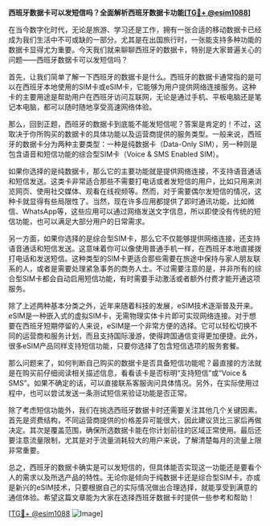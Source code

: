 **西班牙数据卡可以发短信吗？全面解析西班牙数据卡功能[[TG💪+ @esim1088](https://t.me/s/esim1088)]**

在当今数字化时代，无论是旅游、学习还是工作，拥有一张合适的移动数据卡已经成为我们生活中不可或缺的一部分。尤其是在出国旅行时，一张能支持多种功能的数据卡显得尤为重要。今天我们就来聊聊西班牙的数据卡，特别是大家普遍关心的问题——西班牙数据卡可以发短信吗？

首先，让我们简单了解一下西班牙的数据卡是什么。西班牙的数据卡通常指的是可以在西班牙本地使用的SIM卡或eSIM卡，它能够为用户提供网络连接服务。这种卡的主要用途是帮助用户在西班牙访问互联网，无论是通过手机、平板电脑还是笔记本电脑，都可以随时随地享受高速网络体验。

那么，回到正题，西班牙的数据卡到底能不能发短信呢？答案是肯定的！不过，这取决于你所购买的数据卡的具体功能以及运营商提供的服务类型。一般来说，西班牙的数据卡分为两种主要类型：一种是纯数据卡（Data-Only SIM），另一种则是包含语音和短信功能的综合型SIM卡（Voice & SMS Enabled SIM）。

如果你选择的是纯数据卡，那么它的主要功能就是提供网络连接，不支持语音通话和短信发送。这类卡非常适合那些不需要打电话或者发短信的用户，比如只用来浏览网页、使用社交媒体、观看在线视频等。然而，对于需要偶尔发短信的情况，这种卡就显得有些局限性了。当然，现在许多应用都提供了即时通讯功能，比如微信、WhatsApp等，这些应用可以通过网络发送文字信息，所以即使没有传统的短信功能，也可以满足大部分用户的日常需求。

另一方面，如果你选择的是综合型SIM卡，那么它不仅能够提供网络连接，还支持语音通话和短信发送。这意味着你可以像使用普通手机一样，在西班牙本地直接拨打电话和发送短信。这种类型的SIM卡更适合那些需要在旅途中保持与家人朋友联系的人，或者是需要处理紧急事务的商务人士。不过需要注意的是，并非所有的综合型SIM卡都会自动启用短信功能，有时需要手动激活或者额外付费才能开通这项服务。

除了上述两种基本分类之外，近年来随着科技的发展，eSIM技术逐渐普及开来。eSIM是一种嵌入式的虚拟SIM卡，无需物理实体卡片即可实现网络连接。对于想要在西班牙短期停留的人来说，eSIM是一个非常方便的选择。它可以轻松切换不同的运营商和服务计划，而且支持国际漫游，使得跨国通信变得更加便捷。此外，很多eSIM产品同样支持短信功能，只要你选择了包含短信选项的服务套餐。

那么问题来了，如何判断自己购买的数据卡是否具备短信功能呢？最直接的方法就是在购买前仔细阅读相关描述信息，看看该卡是否标明“支持短信”或“Voice & SMS”。如果不确定的话，可以直接联系客服询问具体情况。另外，在实际使用过程中，也可以尝试发送一条测试短信来验证功能是否正常。

除了考虑短信功能外，我们在挑选西班牙数据卡时还需要关注其他几个关键因素。首先是资费结构，不同运营商提供的价格差异可能很大，因此建议货比三家后再做决定。其次是覆盖范围，确保所选数据卡能在你计划前往的区域正常使用。最后还要注意流量限制，尤其是对于流量消耗较大的用户来说，了解清楚每月的流量上限非常重要。

总之，西班牙的数据卡确实是可以发短信的，但具体能否实现这一功能还是要看个人的需求以及所选产品的特性。无论你是倾向于纯数据卡还是综合型SIM卡，亦或是新兴的eSIM技术，只要根据自己的实际情况做出合理选择，就能享受到满意的通信体验。希望这篇文章能为大家在选择西班牙数据卡时提供一些参考和帮助！

[[TG💪+ @esim1088](https://t.me/s/esim1088) ![Image](https://i.postimg.cc/4NQfJmqS/Snipaste-2025-05-13-00-14-12.png)]
